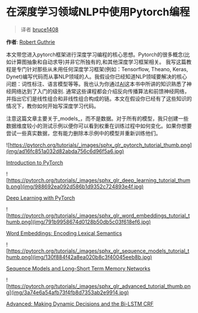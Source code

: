 

# 在深度学习领域NLP中使用Pytorch编程 

> 译者 [bruce1408](https://github.com/bruce1408)

**作者**: [Robert Guthrie](https://github.com/rguthrie3/DeepLearningForNLPInPytorch)

本文带您进入pytorch框架进行深度学习编程的核心思想。Pytorch的很多概念(比如计算图抽象和自动求导)并非它所独有的,和其他深度学习框架相关。
我写这篇教程是专门针对那些从未用任何深度学习框架(例如：Tensorflow, Theano, Keras, Dynet)编写代码而从事NLP领域的人。我假设你已经知道NLP领域要解决的核心问题：词性标注、语言模型等等。我也认为你通过[AI](http://aima.cs.berkeley.edu/)这本书中所讲的知识熟悉了神经网络达到了入门的级别.
通常这些课程都会介绍反向传播算法和前馈神经网络，并指出它们是线性组合和非线性组合构成的链。本文在假设你已经有了这些知识的情况下，教你如何开始写深度学习代码。

注意这篇文章主要关于_models_，而不是数据。对于所有的模型，我只创建一些数据维度较小的测试示例以便你可以看到权重在训练过程中如何变化。如果你想要尝试一些真实数据，您有能力删除本示例中的模型并重新训练他们。


![https://pytorch.org/tutorials/_images/sphx_glr_pytorch_tutorial_thumb.png](img/ad16fc851a032d82abda756c6d96f5a6.jpg)

[Introduction to PyTorch](nlp/pytorch_tutorial.html#sphx-glr-beginner-nlp-pytorch-tutorial-py)

![https://pytorch.org/tutorials/_images/sphx_glr_deep_learning_tutorial_thumb.png](img/988692ea092d586b1d9352c724893e4f.jpg)

[Deep Learning with PyTorch](nlp/deep_learning_tutorial.html#sphx-glr-beginner-nlp-deep-learning-tutorial-py)

![https://pytorch.org/tutorials/_images/sphx_glr_word_embeddings_tutorial_thumb.png](img/791b9958674d0128b50db5c03f618ef6.jpg)

[Word Embeddings: Encoding Lexical Semantics](nlp/word_embeddings_tutorial.html#sphx-glr-beginner-nlp-word-embeddings-tutorial-py)

![https://pytorch.org/tutorials/_images/sphx_glr_sequence_models_tutorial_thumb.png](img/130f884f42a8ea020b8c3f40045eeb8b.jpg)

[Sequence Models and Long-Short Term Memory Networks](nlp/sequence_models_tutorial.html#sphx-glr-beginner-nlp-sequence-models-tutorial-py)

![https://pytorch.org/tutorials/_images/sphx_glr_advanced_tutorial_thumb.png](img/3a74e6a54afb73f4fb8d7353ab2e9914.jpg)

[Advanced: Making Dynamic Decisions and the Bi-LSTM CRF](nlp/advanced_tutorial.html#sphx-glr-beginner-nlp-advanced-tutorial-py)

